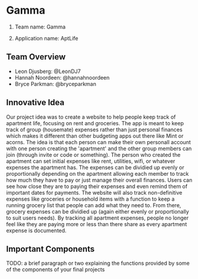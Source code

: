 # Gamma

1. Team name: Gamma

2. Application name: AptLife 

## Team Overview

- Leon Djusberg: @LeonDJ7
- Hannah Noordeen: @hannahnoordeen
- Bryce Parkman: @bryceparkman

## Innovative Idea

Our project idea was to create a website to help people keep track of apartment life, focusing on rent and groceries. The app is meant to keep track of group (housemate) expenses rather than just personal finances which makes it different than other budgeting apps out there like Mint or acorns. The idea is that each person can make their own personall account with one person creating the 'apartment' and the other group members can join (through invite or code or something). The person who created the apartment can set initial expenses like rent, utilities, wifi, or whatever expenses the apartment has. The expenses can be dividied up evenly or proportionally depending on the apartment allowing each member to track how much they have to pay or just manage their overall finances. Users can see how close they are to paying their expenses and even remind them of important dates for payments. The website will also track non-definitive expenses like groceries or household items with a function to keep a running grocery list that people can add what they need to. From there, grocery expenses can be dividied up (again either evenly or proportionally to suit users needs). By tracking all apartment expenses, people no longer feel like they are paying more or less than there share as every apartment expense is documented. 



## Important Components

TODO: a brief paragraph or two explaining the functions provided by some of the components of your final projects